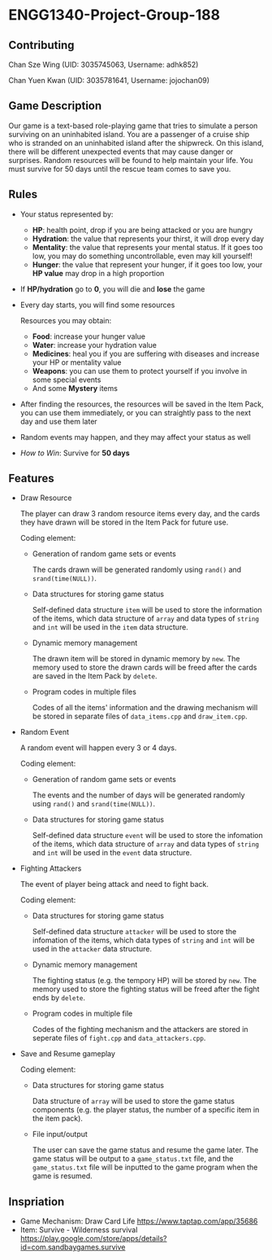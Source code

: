 # ENGG1340-Project-Group-188

## Contributing
Chan Sze Wing   (UID: 3035745063, Username: adhk852)

Chan Yuen Kwan  (UID: 3035781641, Username: jojochan09)

## Game Description
Our game is a text-based role-playing game that tries to simulate a person surviving on an uninhabited island. You are a passenger of a cruise ship who is stranded on an uninhabited island after the shipwreck. On this island, there will be different unexpected events that may cause danger or surprises. Random resources will be found to help maintain your life. You must survive for 50 days until the rescue team comes to save you.


## Rules
 - Your status represented by:
   - **HP**: health point, drop if you are being attacked or you are hungry 
   - **Hydration**: the value that represents your thirst, it will drop every day
   - **Mentality**: the value that represents your mental status. If it goes too low, you may do something uncontrollable, even may kill yourself!
   - **Hunger**: the value that represent your hunger, if it goes too low, your **HP value** may drop in a high proportion
 - If **HP/hydration** go to **0**, you will die and **lose** the game 
 
 - Every day starts, you will find some resources
      
      Resources you may obtain:
   - **Food**: increase your hunger value
   - **Water**: increase your hydration value
   - **Medicines**: heal you if you are suffering with diseases and increase your HP or mentality value
   - **Weapons**: you can use them to protect yourself if you involve in some special events
   - And some **Mystery** items
 - After finding the resources, the resources will be saved in the Item Pack, you can use them immediately, or you can straightly pass to the next day and use them later
 - Random events may happen, and they may affect your status as well
 - *How to Win*: Survive for **50 days** 


## Features 

- Draw Resource

  The player can draw 3 random resource items every day, and the cards they have drawn will be stored in the Item Pack for future use.
  
  Coding element:
  - Generation of random game sets or events
    
    The cards drawn will be generated randomly using `rand()` and `srand(time(NULL))`.
    
  - Data structures for storing game status

    Self-defined data structure `item` will be used to store the information of the items, which data structure of `array` and data types of `string` and `int` will be used in the `item` data structure. 
     
  - Dynamic memory management
    
    The drawn item will be stored in dynamic memory by `new`. The memory used to store the drawn cards will be freed after the cards are saved in the Item Pack by `delete`.
  
  - Program codes in multiple files
    
    Codes of all the items' information and the drawing mechanism will be stored in separate files of `data_items.cpp` and `draw_item.cpp`. 

- Random Event

  A random event will happen every 3 or 4 days.
  
  Coding element:
  - Generation of random game sets or events
  
    The events and the number of days will be generated randomly using `rand()` and `srand(time(NULL))`.
  
  - Data structures for storing game status

    Self-defined data structure `event` will be used to store the infomation of the items, which data structure of `array` and data types of `string` and `int` will be used in the `event` data structure. 
    
- Fighting Attackers
  
  The event of player being attack and need to fight back.
  
  Coding element:
  - Data structures for storing game status

    Self-defined data structure `attacker` will be used to store the infomation of the items, which data types of `string` and `int` will be used in the `attacker` data structure. 
  
  - Dynamic memory management
 
    The fighting status (e.g. the tempory HP) will be stored by `new`. The memory used to store the fighting status will be freed after the fight ends by `delete`.
    
  - Program codes in multiple file
  
    Codes of the fighting mechanism and the attackers are stored in seperate files of `fight.cpp` and `data_attackers.cpp`.

- Save and Resume gameplay
  
  Coding element:
  - Data structures for storing game status
    
    Data structure of `array` will be used to store the game status components (e.g. the player status, the number of a specific item in the item pack).
    
  - File input/output
    
    The user can save the game status and resume the game later. The game status will be output to a `game_status.txt` file, and the `game_status.txt` file will be inputted to the game program when the game is resumed.
    

## Inspriation
- Game Mechanism: Draw Card Life https://www.taptap.com/app/35686
- Item: Survive - Wilderness survival https://play.google.com/store/apps/details?id=com.sandbaygames.survive
